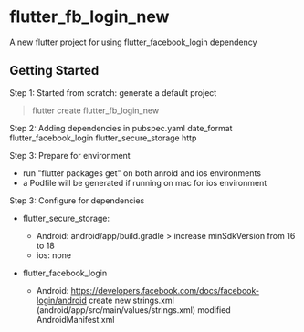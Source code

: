 # flutter_fb_login_new

A new flutter project for using flutter_facebook_login dependency

## Getting Started

Step 1: Started from scratch:
  generate a default project
  >flutter create flutter_fb_login_new

Step 2: Adding dependencies in pubspec.yaml
  date_format
  flutter_facebook_login
  flutter_secure_storage
  http

Step 3: Prepare for environment
  - run "flutter packages get" on both anroid and ios environments
  - a Podfile will be generated if running on mac for ios environment

Step 3: Configure for dependencies
  - flutter_secure_storage:
    - Android: android/app/build.gradle > increase minSdkVersion from 16 to 18
    - ios:     none
      
  - flutter_facebook_login
    - Android: https://developers.facebook.com/docs/facebook-login/android
               create new strings.xml (android/app/src/main/values/strings.xml)
	       modified AndroidManifest.xml
	       
    